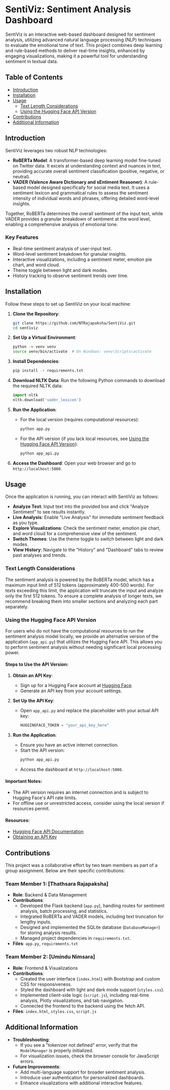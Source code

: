 # SentiViz: Sentiment Analysis Dashboard

SentiViz is an interactive web-based dashboard designed for sentiment analysis, utilizing advanced natural language processing (NLP) techniques to evaluate the emotional tone of text. This project combines deep learning and rule-based methods to deliver real-time insights, enhanced by engaging visualizations, making it a powerful tool for understanding sentiment in textual data.

## Table of Contents
- [Introduction](#introduction)
- [Installation](#installation)
- [Usage](#usage)
  - [Text Length Considerations](#text-length-considerations)
  - [Using the Hugging Face API Version](#using-the-hugging-face-api-version)
- [Contributions](#contributions)
- [Additional Information](#additional-information)

## Introduction
SentiViz leverages two robust NLP technologies:
- **RoBERTa Model**: A transformer-based deep learning model fine-tuned on Twitter data. It excels at understanding context and nuances in text, providing accurate overall sentiment classification (positive, negative, or neutral).
- **VADER (Valence Aware Dictionary and sEntiment Reasoner)**: A rule-based model designed specifically for social media text. It uses a sentiment lexicon and grammatical rules to assess the sentiment intensity of individual words and phrases, offering detailed word-level insights.

Together, RoBERTa determines the overall sentiment of the input text, while VADER provides a granular breakdown of sentiment at the word level, enabling a comprehensive analysis of emotional tone.

### Key Features
- Real-time sentiment analysis of user-input text.
- Word-level sentiment breakdown for granular insights.
- Interactive visualizations, including a sentiment meter, emotion pie chart, and word cloud.
- Theme toggle between light and dark modes.
- History tracking to observe sentiment trends over time.

## Installation
Follow these steps to set up SentiViz on your local machine:

1. **Clone the Repository**:
   ```bash
   git clone https://github.com/NTRajapaksha/SentiViz.git
   cd sentiviz
   ```

2. **Set Up a Virtual Environment**:
   ```bash
   python -m venv venv
   source venv/bin/activate  # On Windows: venv\Scripts\activate
   ```

3. **Install Dependencies**:
   ```bash
   pip install -r requirements.txt
   ```

4. **Download NLTK Data**:
   Run the following Python commands to download the required NLTK data:
   ```python
   import nltk
   nltk.download('vader_lexicon')
   ```

5. **Run the Application**:
   - For the local version (requires computational resources):
     ```bash
     python app.py
     ```
   - For the API version (if you lack local resources, see [Using the Hugging Face API Version](#using-the-hugging-face-api-version)):
     ```bash
     python app_api.py
     ```

6. **Access the Dashboard**:
   Open your web browser and go to `http://localhost:5000`.

## Usage
Once the application is running, you can interact with SentiViz as follows:
- **Analyze Text**: Input text into the provided box and click "Analyze Sentiment" to see results instantly.
- **Live Analysis**: Enable "Live Analysis" for immediate sentiment feedback as you type.
- **Explore Visualizations**: Check the sentiment meter, emotion pie chart, and word cloud for a comprehensive view of the sentiment.
- **Switch Themes**: Use the theme toggle to switch between light and dark modes.
- **View History**: Navigate to the "History" and "Dashboard" tabs to review past analyses and trends.

### Text Length Considerations
The sentiment analysis is powered by the RoBERTa model, which has a maximum input limit of 512 tokens (approximately 400-500 words). For texts exceeding this limit, the application will truncate the input and analyze only the first 512 tokens. To ensure a complete analysis of longer texts, we recommend breaking them into smaller sections and analyzing each part separately.

### Using the Hugging Face API Version
For users who do not have the computational resources to run the sentiment analysis model locally, we provide an alternative version of the application (`app_api.py`) that utilizes the Hugging Face API. This allows you to perform sentiment analysis without needing significant local processing power.

#### Steps to Use the API Version:
1. **Obtain an API Key**:
   - Sign up for a Hugging Face account at [Hugging Face](https://huggingface.co/).
   - Generate an API key from your account settings.

2. **Set Up the API Key**:
   - Open `app_api.py` and replace the placeholder with your actual API key:
     ```python
     HUGGINGFACE_TOKEN = "your_api_key_here"
     ```

3. **Run the Application**:
   - Ensure you have an active internet connection.
   - Start the API version:
     ```bash
     python app_api.py
     ```
   - Access the dashboard at `http://localhost:5000`.

#### Important Notes:
- The API version requires an internet connection and is subject to Hugging Face's API rate limits.
- For offline use or unrestricted access, consider using the local version if resources permit.

#### Resources:
- [Hugging Face API Documentation](https://huggingface.co/docs/api-inference/index)
- [Obtaining an API Key](https://huggingface.co/docs/hub/security-tokens)

## Contributions
This project was a collaborative effort by two team members as part of a group assignment. Below are their specific contributions:

### Team Member 1: [Thathsara Rajapaksha]
- **Role**: Backend & Data Management
- **Contributions**:
  - Developed the Flask backend (`app.py`), handling routes for sentiment analysis, batch processing, and statistics.
  - Integrated RoBERTa and VADER models, including text truncation for lengthy inputs.
  - Designed and implemented the SQLite database (`DatabaseManager`) for storing analysis results.
  - Managed project dependencies in `requirements.txt`.
- **Files**: `app.py`, `requirements.txt`

### Team Member 2: [Umindu Nimsara]
- **Role**: Frontend & Visualizations
- **Contributions**:
  - Created the user interface (`index.html`) with Bootstrap and custom CSS for responsiveness.
  - Styled the dashboard with light and dark mode support (`styles.css`).
  - Implemented client-side logic (`script.js`), including real-time analysis, Plotly visualizations, and tab navigation.
  - Connected the frontend to the backend using the fetch API.
- **Files**: `index.html`, `styles.css`, `script.js`

## Additional Information
- **Troubleshooting**:
  - If you see a "tokenizer not defined" error, verify that the `ModelManager` is properly initialized.
  - For visualization issues, check the browser console for JavaScript errors.
- **Future Improvements**:
  - Add multi-language support for broader sentiment analysis.
  - Introduce user authentication for personalized dashboards.
  - Enhance visualizations with additional interactive features.
